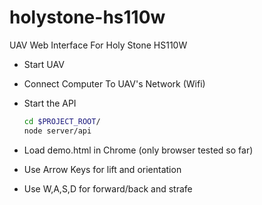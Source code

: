 # holystone-hs110w
UAV Web Interface For Holy Stone HS110W

* Start UAV
* Connect Computer To UAV's Network (Wifi)
* Start the API

    ```bash
    cd $PROJECT_ROOT/
    node server/api
    ```
* Load demo.html in Chrome (only browser tested so far)
* Use Arrow Keys for lift and orientation
* Use W,A,S,D for forward/back and strafe

